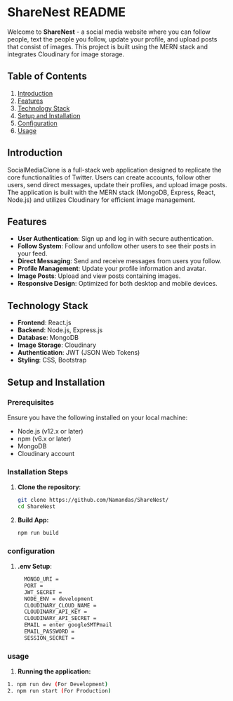 # ShareNest README

Welcome to **ShareNest** - a social media website where you can follow people, text the people you follow, update your profile, and upload posts that consist of images. This project is built using the MERN stack and integrates Cloudinary for image storage.

## Table of Contents

1. [Introduction](#introduction)
2. [Features](#features)
3. [Technology Stack](#technology-stack)
4. [Setup and Installation](#setup-and-installation)
5. [Configuration](#configuration)
6. [Usage](#usage)

## Introduction

SocialMediaClone is a full-stack web application designed to replicate the core functionalities of Twitter. Users can create accounts, follow other users, send direct messages, update their profiles, and upload image posts. The application is built with the MERN stack (MongoDB, Express, React, Node.js) and utilizes Cloudinary for efficient image management.

## Features

- **User Authentication**: Sign up and log in with secure authentication.
- **Follow System**: Follow and unfollow other users to see their posts in your feed.
- **Direct Messaging**: Send and receive messages from users you follow.
- **Profile Management**: Update your profile information and avatar.
- **Image Posts**: Upload and view posts containing images.
- **Responsive Design**: Optimized for both desktop and mobile devices.

## Technology Stack

- **Frontend**: React.js
- **Backend**: Node.js, Express.js
- **Database**: MongoDB
- **Image Storage**: Cloudinary
- **Authentication**: JWT (JSON Web Tokens)
- **Styling**: CSS, Bootstrap

## Setup and Installation

### Prerequisites

Ensure you have the following installed on your local machine:

- Node.js (v12.x or later)
- npm (v6.x or later)
- MongoDB
- Cloudinary account

### Installation Steps

1. **Clone the repository**:
   ```bash
   git clone https://github.com/Namandas/ShareNest/
   cd ShareNest
   
2. **Build App:**
   ```bash
   npm run build

### configuration

1. **.env Setup**:
   ```bash
     MONGO_URI =
     PORT =
     JWT_SECRET =
     NODE_ENV = development
     CLOUDINARY_CLOUD_NAME =
     CLOUDINARY_API_KEY =
     CLOUDINARY_API_SECRET =
     EMAIL = enter googleSMTPmail
     EMAIL_PASSWORD = 
     SESSION_SECRET = 

### usage

1. **Running the application:**
  ```bash
  1. npm run dev (For Development)
  2. npm run start (For Production)

